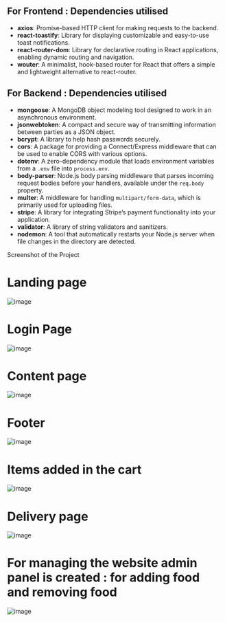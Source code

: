 ## For Frontend : Dependencies utilised

- **axios**: Promise-based HTTP client for making requests to the backend.
- **react-toastify**: Library for displaying customizable and easy-to-use toast notifications.
- **react-router-dom**: Library for declarative routing in React applications, enabling dynamic routing and navigation.
- **wouter**: A minimalist, hook-based router for React that offers a simple and lightweight alternative to react-router.

## For Backend : Dependencies utilised

- **mongoose**: A MongoDB object modeling tool designed to work in an asynchronous environment.
- **jsonwebtoken**: A compact and secure way of transmitting information between parties as a JSON object.
- **bcrypt**: A library to help hash passwords securely.
- **cors**: A package for providing a Connect/Express middleware that can be used to enable CORS with various options.
- **dotenv**: A zero-dependency module that loads environment variables from a `.env` file into `process.env`.
- **body-parser**: Node.js body parsing middleware that parses incoming request bodies before your handlers, available under the `req.body` property.
- **multer**: A middleware for handling `multipart/form-data`, which is primarily used for uploading files.
- **stripe**: A library for integrating Stripe’s payment functionality into your application.
- **validator**: A library of string validators and sanitizers.
- **nodemon**: A tool that automatically restarts your Node.js server when file changes in the directory are detected.


Screenshot of the Project

# Landing page
![image](https://github.com/user-attachments/assets/4c752288-0eca-4893-a3b2-cf3833e8afc9)

# Login Page 
![image](https://github.com/user-attachments/assets/247b43af-4725-4b91-81d5-5c24dbf64369)

# Content page
  ![image](https://github.com/user-attachments/assets/112e760a-4e2d-4802-85f4-aeedb23dc19e)


# Footer
  ![image](https://github.com/user-attachments/assets/5ba89ceb-e1fd-4e02-b96d-b3198eda0f93)
  
# Items added in the cart
  ![image](https://github.com/user-attachments/assets/58ca501d-bd15-49b8-ba45-4d9c1b7fa87b)

# Delivery page
  ![image](https://github.com/user-attachments/assets/3e6bf687-9206-40b0-a603-cc66ae72ac89)

# For managing the website admin panel is created : for adding food and removing food
![image](https://github.com/user-attachments/assets/e2909876-5249-4303-af40-38c1f8161a30)

